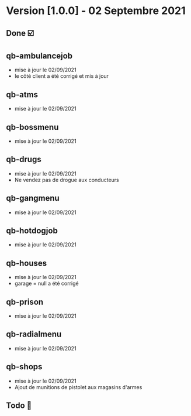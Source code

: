 # Version [1.0.0] - 02 Septembre 2021

## Done ☑️

## qb-ambulancejob
- mise à jour le 02/09/2021
- le côté client a été corrigé et mis à jour

## qb-atms
- mise à jour le 02/09/2021

## qb-bossmenu
- mise à jour le 02/09/2021

## qb-drugs
- mise à jour le 02/09/2021
- Ne vendez pas de drogue aux conducteurs

## qb-gangmenu
- mise à jour le 02/09/2021

## qb-hotdogjob
- mise à jour le 02/09/2021

## qb-houses
- mise à jour le 02/09/2021
- garage = null a été corrigé

## qb-prison
- mise à jour le 02/09/2021

## qb-radialmenu
- mise à jour le 02/09/2021

## qb-shops
- mise à jour le 02/09/2021
- Ajout de munitions de pistolet aux magasins d'armes

## Todo 🔄️
